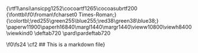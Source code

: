 {\rtf1\ansi\ansicpg1252\cocoartf1265\cocoasubrtf200
{\fonttbl\f0\froman\fcharset0 Times-Roman;}
{\colortbl;\red255\green255\blue255;\red38\green38\blue38;}
\paperw11900\paperh16840\margl1440\margr1440\vieww10800\viewh8400\viewkind0
\deftab720
\pard\pardeftab720

\f0\fs24 \cf2 ## This is a markdown file}